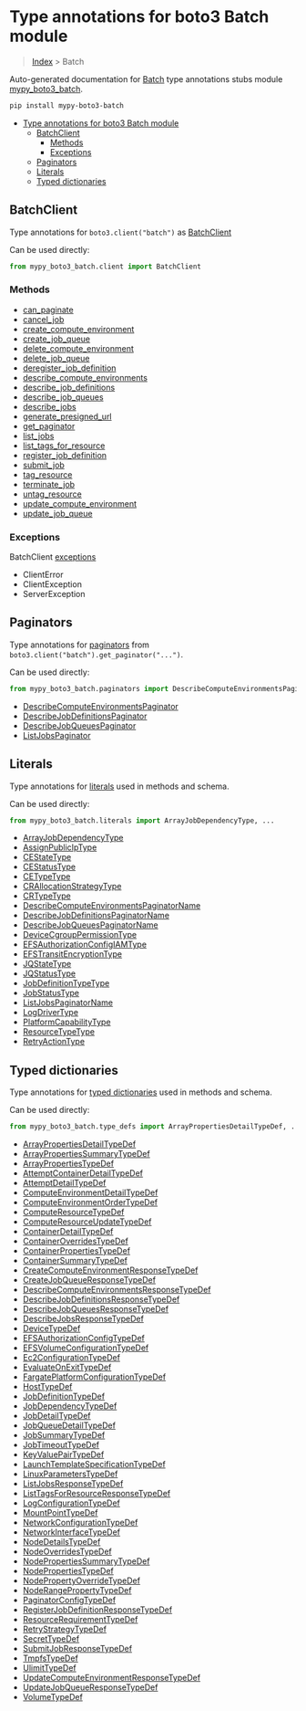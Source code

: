 # Type annotations for boto3 Batch module

> [Index](..) > Batch

Auto-generated documentation for
[Batch](https://boto3.amazonaws.com/v1/documentation/api/1.17.75/reference/services/batch.html#Batch)
type annotations stubs module
[mypy_boto3_batch](https://pypi.org/project/mypy-boto3-batch/).

```bash
pip install mypy-boto3-batch
```

- [Type annotations for boto3 Batch module](#type-annotations-for-boto3-batch-module)
  - [BatchClient](#batchclient)
    - [Methods](#methods)
    - [Exceptions](#exceptions)
  - [Paginators](#paginators)
  - [Literals](#literals)
  - [Typed dictionaries](#typed-dictionaries)

## BatchClient

Type annotations for `boto3.client("batch")` as [BatchClient](./client.md)

Can be used directly:

```python
from mypy_boto3_batch.client import BatchClient
```

### Methods

- [can_paginate](./client.md#can_paginate)
- [cancel_job](./client.md#cancel_job)
- [create_compute_environment](./client.md#create_compute_environment)
- [create_job_queue](./client.md#create_job_queue)
- [delete_compute_environment](./client.md#delete_compute_environment)
- [delete_job_queue](./client.md#delete_job_queue)
- [deregister_job_definition](./client.md#deregister_job_definition)
- [describe_compute_environments](./client.md#describe_compute_environments)
- [describe_job_definitions](./client.md#describe_job_definitions)
- [describe_job_queues](./client.md#describe_job_queues)
- [describe_jobs](./client.md#describe_jobs)
- [generate_presigned_url](./client.md#generate_presigned_url)
- [get_paginator](./client.md#get_paginator)
- [list_jobs](./client.md#list_jobs)
- [list_tags_for_resource](./client.md#list_tags_for_resource)
- [register_job_definition](./client.md#register_job_definition)
- [submit_job](./client.md#submit_job)
- [tag_resource](./client.md#tag_resource)
- [terminate_job](./client.md#terminate_job)
- [untag_resource](./client.md#untag_resource)
- [update_compute_environment](./client.md#update_compute_environment)
- [update_job_queue](./client.md#update_job_queue)

### Exceptions

BatchClient [exceptions](./client.md#exceptions)

- ClientError
- ClientException
- ServerException

## Paginators

Type annotations for [paginators](./paginators.md) from
`boto3.client("batch").get_paginator("...")`.

Can be used directly:

```python
from mypy_boto3_batch.paginators import DescribeComputeEnvironmentsPaginator, ...
```

- [DescribeComputeEnvironmentsPaginator](./paginators.md#describecomputeenvironmentspaginator)
- [DescribeJobDefinitionsPaginator](./paginators.md#describejobdefinitionspaginator)
- [DescribeJobQueuesPaginator](./paginators.md#describejobqueuespaginator)
- [ListJobsPaginator](./paginators.md#listjobspaginator)

## Literals

Type annotations for [literals](./literals.md) used in methods and schema.

Can be used directly:

```python
from mypy_boto3_batch.literals import ArrayJobDependencyType, ...
```

- [ArrayJobDependencyType](./literals.md#arrayjobdependencytype)
- [AssignPublicIpType](./literals.md#assignpubliciptype)
- [CEStateType](./literals.md#cestatetype)
- [CEStatusType](./literals.md#cestatustype)
- [CETypeType](./literals.md#cetypetype)
- [CRAllocationStrategyType](./literals.md#crallocationstrategytype)
- [CRTypeType](./literals.md#crtypetype)
- [DescribeComputeEnvironmentsPaginatorName](./literals.md#describecomputeenvironmentspaginatorname)
- [DescribeJobDefinitionsPaginatorName](./literals.md#describejobdefinitionspaginatorname)
- [DescribeJobQueuesPaginatorName](./literals.md#describejobqueuespaginatorname)
- [DeviceCgroupPermissionType](./literals.md#devicecgrouppermissiontype)
- [EFSAuthorizationConfigIAMType](./literals.md#efsauthorizationconfigiamtype)
- [EFSTransitEncryptionType](./literals.md#efstransitencryptiontype)
- [JQStateType](./literals.md#jqstatetype)
- [JQStatusType](./literals.md#jqstatustype)
- [JobDefinitionTypeType](./literals.md#jobdefinitiontypetype)
- [JobStatusType](./literals.md#jobstatustype)
- [ListJobsPaginatorName](./literals.md#listjobspaginatorname)
- [LogDriverType](./literals.md#logdrivertype)
- [PlatformCapabilityType](./literals.md#platformcapabilitytype)
- [ResourceTypeType](./literals.md#resourcetypetype)
- [RetryActionType](./literals.md#retryactiontype)

## Typed dictionaries

Type annotations for [typed dictionaries](./type_defs.md) used in methods and
schema.

Can be used directly:

```python
from mypy_boto3_batch.type_defs import ArrayPropertiesDetailTypeDef, ...
```

- [ArrayPropertiesDetailTypeDef](./type_defs.md#arraypropertiesdetailtypedef)
- [ArrayPropertiesSummaryTypeDef](./type_defs.md#arraypropertiessummarytypedef)
- [ArrayPropertiesTypeDef](./type_defs.md#arraypropertiestypedef)
- [AttemptContainerDetailTypeDef](./type_defs.md#attemptcontainerdetailtypedef)
- [AttemptDetailTypeDef](./type_defs.md#attemptdetailtypedef)
- [ComputeEnvironmentDetailTypeDef](./type_defs.md#computeenvironmentdetailtypedef)
- [ComputeEnvironmentOrderTypeDef](./type_defs.md#computeenvironmentordertypedef)
- [ComputeResourceTypeDef](./type_defs.md#computeresourcetypedef)
- [ComputeResourceUpdateTypeDef](./type_defs.md#computeresourceupdatetypedef)
- [ContainerDetailTypeDef](./type_defs.md#containerdetailtypedef)
- [ContainerOverridesTypeDef](./type_defs.md#containeroverridestypedef)
- [ContainerPropertiesTypeDef](./type_defs.md#containerpropertiestypedef)
- [ContainerSummaryTypeDef](./type_defs.md#containersummarytypedef)
- [CreateComputeEnvironmentResponseTypeDef](./type_defs.md#createcomputeenvironmentresponsetypedef)
- [CreateJobQueueResponseTypeDef](./type_defs.md#createjobqueueresponsetypedef)
- [DescribeComputeEnvironmentsResponseTypeDef](./type_defs.md#describecomputeenvironmentsresponsetypedef)
- [DescribeJobDefinitionsResponseTypeDef](./type_defs.md#describejobdefinitionsresponsetypedef)
- [DescribeJobQueuesResponseTypeDef](./type_defs.md#describejobqueuesresponsetypedef)
- [DescribeJobsResponseTypeDef](./type_defs.md#describejobsresponsetypedef)
- [DeviceTypeDef](./type_defs.md#devicetypedef)
- [EFSAuthorizationConfigTypeDef](./type_defs.md#efsauthorizationconfigtypedef)
- [EFSVolumeConfigurationTypeDef](./type_defs.md#efsvolumeconfigurationtypedef)
- [Ec2ConfigurationTypeDef](./type_defs.md#ec2configurationtypedef)
- [EvaluateOnExitTypeDef](./type_defs.md#evaluateonexittypedef)
- [FargatePlatformConfigurationTypeDef](./type_defs.md#fargateplatformconfigurationtypedef)
- [HostTypeDef](./type_defs.md#hosttypedef)
- [JobDefinitionTypeDef](./type_defs.md#jobdefinitiontypedef)
- [JobDependencyTypeDef](./type_defs.md#jobdependencytypedef)
- [JobDetailTypeDef](./type_defs.md#jobdetailtypedef)
- [JobQueueDetailTypeDef](./type_defs.md#jobqueuedetailtypedef)
- [JobSummaryTypeDef](./type_defs.md#jobsummarytypedef)
- [JobTimeoutTypeDef](./type_defs.md#jobtimeouttypedef)
- [KeyValuePairTypeDef](./type_defs.md#keyvaluepairtypedef)
- [LaunchTemplateSpecificationTypeDef](./type_defs.md#launchtemplatespecificationtypedef)
- [LinuxParametersTypeDef](./type_defs.md#linuxparameterstypedef)
- [ListJobsResponseTypeDef](./type_defs.md#listjobsresponsetypedef)
- [ListTagsForResourceResponseTypeDef](./type_defs.md#listtagsforresourceresponsetypedef)
- [LogConfigurationTypeDef](./type_defs.md#logconfigurationtypedef)
- [MountPointTypeDef](./type_defs.md#mountpointtypedef)
- [NetworkConfigurationTypeDef](./type_defs.md#networkconfigurationtypedef)
- [NetworkInterfaceTypeDef](./type_defs.md#networkinterfacetypedef)
- [NodeDetailsTypeDef](./type_defs.md#nodedetailstypedef)
- [NodeOverridesTypeDef](./type_defs.md#nodeoverridestypedef)
- [NodePropertiesSummaryTypeDef](./type_defs.md#nodepropertiessummarytypedef)
- [NodePropertiesTypeDef](./type_defs.md#nodepropertiestypedef)
- [NodePropertyOverrideTypeDef](./type_defs.md#nodepropertyoverridetypedef)
- [NodeRangePropertyTypeDef](./type_defs.md#noderangepropertytypedef)
- [PaginatorConfigTypeDef](./type_defs.md#paginatorconfigtypedef)
- [RegisterJobDefinitionResponseTypeDef](./type_defs.md#registerjobdefinitionresponsetypedef)
- [ResourceRequirementTypeDef](./type_defs.md#resourcerequirementtypedef)
- [RetryStrategyTypeDef](./type_defs.md#retrystrategytypedef)
- [SecretTypeDef](./type_defs.md#secrettypedef)
- [SubmitJobResponseTypeDef](./type_defs.md#submitjobresponsetypedef)
- [TmpfsTypeDef](./type_defs.md#tmpfstypedef)
- [UlimitTypeDef](./type_defs.md#ulimittypedef)
- [UpdateComputeEnvironmentResponseTypeDef](./type_defs.md#updatecomputeenvironmentresponsetypedef)
- [UpdateJobQueueResponseTypeDef](./type_defs.md#updatejobqueueresponsetypedef)
- [VolumeTypeDef](./type_defs.md#volumetypedef)
